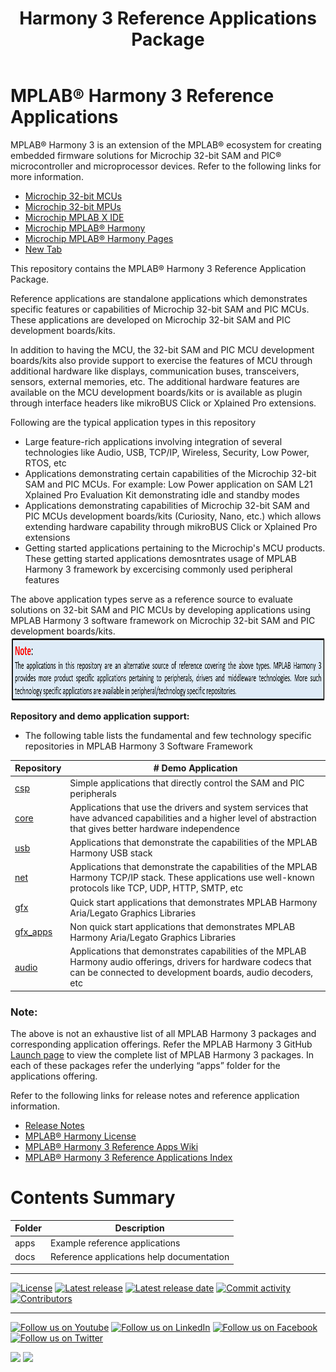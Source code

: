 ﻿---
title: Harmony 3 Reference Applications Package
nav_order: 1
---
# MPLAB® Harmony 3 Reference Applications

MPLAB® Harmony 3 is an extension of the MPLAB® ecosystem for creating
embedded firmware solutions for Microchip 32-bit SAM and PIC® microcontroller
and microprocessor devices.  Refer to the following links for more information.

- [Microchip 32-bit MCUs](https://www.microchip.com/design-centers/32-bit)
- [Microchip 32-bit MPUs](https://www.microchip.com/design-centers/32-bit-mpus)
- [Microchip MPLAB X IDE](https://www.microchip.com/mplab/mplab-x-ide)
- [Microchip MPLAB® Harmony](https://www.microchip.com/mplab/mplab-harmony)
- [Microchip MPLAB® Harmony Pages](https://microchip-mplab-harmony.github.io/)
- <a href="https://microchip-mplab-harmony.github.io/" target="_blank"> New Tab</a>


This repository contains the MPLAB® Harmony 3 Reference Application Package. 

Reference applications are standalone applications which demonstrates specific 
features or capabilities of Microchip 32-bit SAM and PIC MCUs. These applications 
are developed on Microchip 32-bit SAM and PIC development boards/kits. 

In addition to having the MCU, the 32-bit SAM and PIC MCU development boards/kits 
also provide support to exercise the features of MCU through additional hardware 
like displays, communication buses, transceivers, sensors, external memories, etc.
The additional hardware features are available on the MCU development boards/kits 
or is available as plugin through interface headers like mikroBUS Click or Xplained Pro extensions.

Following are the typical application types in this repository
- Large feature-rich applications involving integration of several technologies like Audio, USB, TCP/IP, Wireless, Security, Low Power, RTOS, etc
- Applications demonstrating certain capabilities of the Microchip 32-bit SAM and PIC MCUs. For example: Low Power application on SAM L21 Xplained Pro Evaluation Kit demonstrating idle and standby modes
- Applications demonstrating capabilities of Microchip 32-bit SAM and PIC MCUs development boards/kits (Curiosity, Nano, etc.) which allows extending hardware capability through mikroBUS Click or Xplained Pro extensions
- Getting started applications pertaining to the Microchip's MCU products. These getting started applications demosntrates usage of MPLAB Harmony 3 framework by excercising commonly used peripheral features

The above application types serve as a reference source to evaluate solutions on 32-bit SAM and PIC MCUs by developing applications using MPLAB Harmony 3 software framework on Microchip 32-bit SAM and PIC development boards/kits.  
<img src = "note.png" width="900" height="105" align="middle">

**Repository and demo application support:**
- The following table lists the fundamental and few technology specific repositories in MPLAB Harmony 3 Software Framework

| Repository	| # Demo Application |
| ---                                                                               | ---|            
| [csp](https://github.com/Microchip-MPLAB-Harmony/csp/tree/master/apps)			| Simple applications that directly control the SAM and PIC peripherals |
| [core](https://github.com/Microchip-MPLAB-Harmony/core/tree/master/apps)          | Applications that use the drivers and system services that have advanced capabilities and a higher level of abstraction that gives better hardware independence |
| [usb](https://github.com/Microchip-MPLAB-Harmony/usb/tree/master/apps)            | Applications that demonstrate the capabilities of the MPLAB Harmony USB stack |
| [net](https://github.com/Microchip-MPLAB-Harmony/net/tree/master/apps)            | Applications that demonstrate the capabilities of the MPLAB Harmony TCP/IP stack. These applications use well-known protocols like TCP, UDP, HTTP, SMTP, etc |
| [gfx](https://github.com/Microchip-MPLAB-Harmony/gfx/tree/master/apps)			| Quick start applications that demonstrates MPLAB Harmony Aria/Legato Graphics Libraries |
| [gfx_apps](https://github.com/Microchip-MPLAB-Harmony/gfx_apps/tree/master/apps)	| Non quick start applications that demonstrates MPLAB Harmony Aria/Legato Graphics Libraries |
| [audio](https://github.com/Microchip-MPLAB-Harmony/audio/tree/master/apps)		| Applications that demonstrates capabilities of the MPLAB Harmony audio offerings, drivers for hardware codecs that can be connected to development boards, audio decoders, etc |

### Note: 
The above is not an exhaustive list of all MPLAB Harmony 3 packages and corresponding application offerings. Refer the MPLAB Harmony 3 GitHub [Launch page](https://github.com/Microchip-MPLAB-Harmony) to view the complete list of MPLAB Harmony 3 packages. In each of these packages refer the underlying “apps” folder for the applications offering.

Refer to the following links for release notes and reference application information.

- [Release Notes](./release_notes.md)
- [MPLAB® Harmony License](./mplab_harmony_license.md)
- [MPLAB® Harmony 3 Reference Apps Wiki](https://github.com/Microchip-MPLAB-Harmony/reference_apps/wiki)
- [MPLAB® Harmony 3 Reference Applications Index](./apps/readme.md)

# Contents Summary

| Folder     | Description                                               |
| ---        | ---                                                       |
| apps       | Example reference applications      |
| docs       | Reference applications help documentation                      |


____

[![License](https://img.shields.io/badge/license-Harmony%20license-orange.svg)](https://github.com/Microchip-MPLAB-Harmony/reference_apps/blob/master/mplab_harmony_license.md)
[![Latest release](https://img.shields.io/github/release/Microchip-MPLAB-Harmony/reference_apps.svg)](https://github.com/Microchip-MPLAB-Harmony/reference_apps/releases/latest)
[![Latest release date](https://img.shields.io/github/release-date/Microchip-MPLAB-Harmony/reference_apps.svg)](https://github.com/Microchip-MPLAB-Harmony/reference_apps/releases/latest)
[![Commit activity](https://img.shields.io/github/commit-activity/y/Microchip-MPLAB-Harmony/reference_apps.svg)](https://github.com/Microchip-MPLAB-Harmony/reference_apps/graphs/commit-activity)
[![Contributors](https://img.shields.io/github/contributors-anon/Microchip-MPLAB-Harmony/reference_apps.svg)]()

____

[![Follow us on Youtube](https://img.shields.io/badge/Youtube-Follow%20us%20on%20Youtube-red.svg)](https://www.youtube.com/user/MicrochipTechnology)
[![Follow us on LinkedIn](https://img.shields.io/badge/LinkedIn-Follow%20us%20on%20LinkedIn-blue.svg)](https://www.linkedin.com/company/microchip-technology)
[![Follow us on Facebook](https://img.shields.io/badge/Facebook-Follow%20us%20on%20Facebook-blue.svg)](https://www.facebook.com/microchiptechnology/)
[![Follow us on Twitter](https://img.shields.io/twitter/follow/MicrochipTech.svg?style=social)](https://twitter.com/MicrochipTech)

[![](https://img.shields.io/github/stars/Microchip-MPLAB-Harmony/reference_apps.svg?style=social)]()
[![](https://img.shields.io/github/watchers/Microchip-MPLAB-Harmony/reference_apps.svg?style=social)]()

